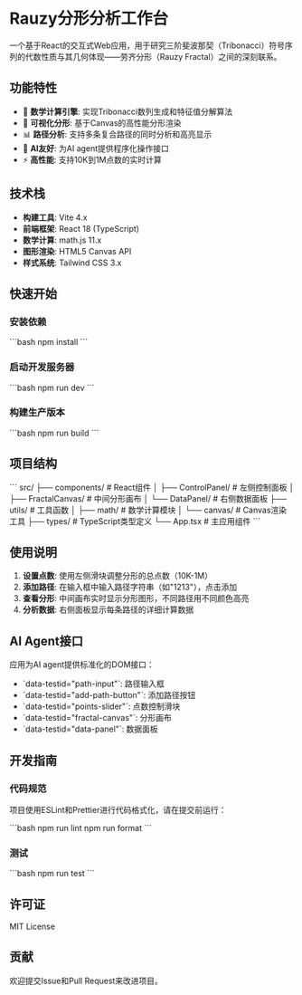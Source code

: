 # Rauzy分形分析工作台

一个基于React的交互式Web应用，用于研究三阶斐波那契（Tribonacci）符号序列的代数性质与其几何体现——劳齐分形（Rauzy Fractal）之间的深刻联系。

## 功能特性

- 🔢 **数学计算引擎**: 实现Tribonacci数列生成和特征值分解算法
- 🎨 **可视化分形**: 基于Canvas的高性能分形渲染
- 📊 **路径分析**: 支持多条复合路径的同时分析和高亮显示
- 🤖 **AI友好**: 为AI agent提供程序化操作接口
- ⚡ **高性能**: 支持10K到1M点数的实时计算

## 技术栈

- **构建工具**: Vite 4.x
- **前端框架**: React 18 (TypeScript)
- **数学计算**: math.js 11.x
- **图形渲染**: HTML5 Canvas API
- **样式系统**: Tailwind CSS 3.x

## 快速开始

### 安装依赖

\`\`\`bash
npm install
\`\`\`

### 启动开发服务器

\`\`\`bash
npm run dev
\`\`\`

### 构建生产版本

\`\`\`bash
npm run build
\`\`\`

## 项目结构

\`\`\`
src/
├── components/          # React组件
│   ├── ControlPanel/   # 左侧控制面板
│   ├── FractalCanvas/  # 中间分形画布
│   └── DataPanel/      # 右侧数据面板
├── utils/              # 工具函数
│   ├── math/          # 数学计算模块
│   └── canvas/        # Canvas渲染工具
├── types/             # TypeScript类型定义
└── App.tsx            # 主应用组件
\`\`\`

## 使用说明

1. **设置点数**: 使用左侧滑块调整分形的总点数（10K-1M）
2. **添加路径**: 在输入框中输入路径字符串（如"1213"），点击添加
3. **查看分形**: 中间画布实时显示分形图形，不同路径用不同颜色高亮
4. **分析数据**: 右侧面板显示每条路径的详细计算数据

## AI Agent接口

应用为AI agent提供标准化的DOM接口：

- \`data-testid="path-input"\`: 路径输入框
- \`data-testid="add-path-button"\`: 添加路径按钮
- \`data-testid="points-slider"\`: 点数控制滑块
- \`data-testid="fractal-canvas"\`: 分形画布
- \`data-testid="data-panel"\`: 数据面板

## 开发指南

### 代码规范

项目使用ESLint和Prettier进行代码格式化，请在提交前运行：

\`\`\`bash
npm run lint
npm run format
\`\`\`

### 测试

\`\`\`bash
npm run test
\`\`\`

## 许可证

MIT License

## 贡献

欢迎提交Issue和Pull Request来改进项目。